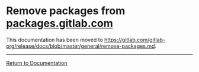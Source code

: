 # Remove packages from [packages.gitlab.com](https://packages.gitlab.com/gitlab/)

This documentation has been moved to <https://gitlab.com/gitlab-org/release/docs/blob/master/general/remove-packages.md>.

---

[Return to Documentation](../README.md#documentation)
